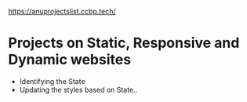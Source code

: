 https://anuprojectslist.ccbp.tech/

# Projects on Static, Responsive and Dynamic websites

- Identifying the State
- Updating the styles based on State..
